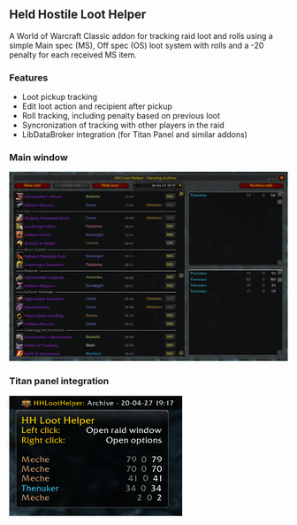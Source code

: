 ## Held Hostile Loot Helper

A World of Warcraft Classic addon for tracking raid loot and rolls using a simple Main spec (MS), Off spec (OS) loot system with rolls and a -20 penalty for each received MS item.

### Features

- Loot pickup tracking
- Edit loot action and recipient after pickup
- Roll tracking, including penalty based on previous loot
- Syncronization of tracking with other players in the raid
- LibDataBroker integration (for Titan Panel and similar addons)

### Main window

![Main window](Img/main-window.png)

### Titan panel integration

![Titan panel](Img/titan-panel.png)
